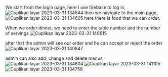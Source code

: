 We start from the login page, here I use firebase to log in, 
![Cuplikan layar 2023-03-31 134544](https://user-images.githubusercontent.com/88383646/229047318-12fe1409-39eb-4f14-8357-3aa6640754ce.png)
then we navigate to the main page,
![Cuplikan layar 2023-03-31 134605](https://user-images.githubusercontent.com/88383646/229047715-0350da93-05c0-4af0-b94e-3cabc78d7fe1.png)
here there is food that we can order. 


When we order dinner, we need to enter the table number and the number of servings
![Cuplikan layar 2023-03-31 140615](https://user-images.githubusercontent.com/88383646/229048189-6e2e1cc8-0e66-442b-92c8-530d62cc12ff.png)

after that the admin will see our order and he can accept or reject the order
![Cuplikan layar 2023-03-31 140847](https://user-images.githubusercontent.com/88383646/229048879-4150d9eb-9e87-4141-be0e-9e4d8b2f1a03.png)

admin can also add, change and delete menus
![Cuplikan layar 2023-03-31 134804](https://user-images.githubusercontent.com/88383646/229049084-c3fc1b76-2125-4ac5-bbaf-e4f736990849.png)
![Cuplikan layar 2023-03-31 141105](https://user-images.githubusercontent.com/88383646/229049313-2a5406e7-93c4-4d68-a748-0650c43d86e2.png)
![Cuplikan layar 2023-03-31 134758](https://user-images.githubusercontent.com/88383646/229049732-bae1b27c-27a8-4cde-ae18-d6b8200de680.png)
